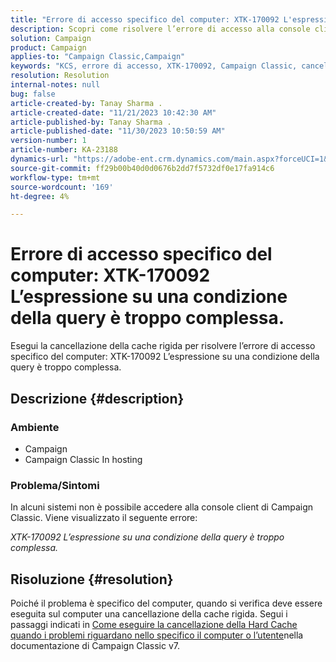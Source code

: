 ```yaml
---
title: "Errore di accesso specifico del computer: XTK-170092 L'espressione su una condizione della query è troppo complessa."
description: Scopri come risolvere l’errore di accesso alla console client di Campaign Classic specifico per il computer.
solution: Campaign
product: Campaign
applies-to: "Campaign Classic,Campaign"
keywords: "KCS, errore di accesso, XTK-170092, Campaign Classic, cancellazione della cache rigida"
resolution: Resolution
internal-notes: null
bug: false
article-created-by: Tanay Sharma .
article-created-date: "11/21/2023 10:42:30 AM"
article-published-by: Tanay Sharma .
article-published-date: "11/30/2023 10:50:59 AM"
version-number: 1
article-number: KA-23188
dynamics-url: "https://adobe-ent.crm.dynamics.com/main.aspx?forceUCI=1&pagetype=entityrecord&etn=knowledgearticle&id=7ada12a6-5a88-ee11-8179-6045bd006704"
source-git-commit: ff29b00b40d0d0676b2dd7f5732df0e17fa914c6
workflow-type: tm+mt
source-wordcount: '169'
ht-degree: 4%

---
```


# Errore di accesso specifico del computer: XTK-170092 L’espressione su una condizione della query è troppo complessa.


Esegui la cancellazione della cache rigida per risolvere l’errore di accesso specifico del computer: XTK-170092 L’espressione su una condizione della query è troppo complessa.

## Descrizione {#description}


### <b>Ambiente</b>

- Campaign
- Campaign Classic In hosting




### <b>Problema/Sintomi</b>

In alcuni sistemi non è possibile accedere alla console client di Campaign Classic. Viene visualizzato il seguente errore:

*XTK-170092 L’espressione su una condizione della query è troppo complessa.*


## Risoluzione {#resolution}


Poiché il problema è specifico del computer, quando si verifica deve essere eseguita sul computer una cancellazione della cache rigida. Segui i passaggi indicati in [Come eseguire la cancellazione della Hard Cache quando i problemi riguardano nello specifico il computer o l’utente](https://experienceleague.adobe.com/docs/campaign-classic/using/getting-started/starting-with-adobe-campaign/faq/faq-campaign-config.html#perform-hard-cache-clear)nella documentazione di Campaign Classic v7.

